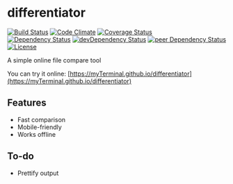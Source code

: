 # differentiator

[![Build Status](https://travis-ci.org/myTerminal/differentiator.svg?branch=master)](https://travis-ci.org/myTerminal/differentiator)
[![Code Climate](https://codeclimate.com/github/myTerminal/differentiator.png)](https://codeclimate.com/github/myTerminal/differentiator)
[![Coverage Status](https://img.shields.io/coveralls/myTerminal/differentiator.svg)](https://coveralls.io/r/myTerminal/differentiator?branch=master)  
[![Dependency Status](https://david-dm.org/myTerminal/differentiator.svg)](https://david-dm.org/myTerminal/differentiator)
[![devDependency Status](https://david-dm.org/myTerminal/differentiator/dev-status.svg)](https://david-dm.org/myTerminal/differentiator#info=devDependencies)
[![peer Dependency Status](https://david-dm.org/myTerminal/differentiator/peer-status.svg)](https://david-dm.org/myTerminal/differentiator#info=peerDependencies)  
[![License](https://img.shields.io/badge/LICENSE-GPL%20v3.0-blue.svg)](https://www.gnu.org/licenses/gpl.html)

A simple online file compare tool

You can try it online: [https://myTerminal.github.io/differentiator](https://myTerminal.github.io/differentiator)

## Features

* Fast comparison
* Mobile-friendly
* Works offline

## To-do

* Prettify output
